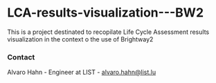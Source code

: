 # LCA-results-visualization---BW2
This is a project destinated to recopilate Life Cycle Assessment results visualization in the context o the use of Brightway2


### Contact

Alvaro Hahn - Engineer at LIST - alvaro.hahn@list.lu
